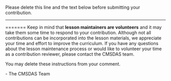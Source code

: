 Please delete this line and the text below before submitting your contribution.

---

=======
Keep in mind that **lesson maintainers are volunteers** and it may take them some time to
respond to your contribution. Although not all contributions can be incorporated into the lesson
materials, we appreciate your time and effort to improve the curriculum. If you have any questions
about the lesson maintenance process or would like to volunteer your time as a contribution
reviewer, please contact the CMSDAS team.

You may delete these instructions from your comment.

\- The CMSDAS Team
</details>
